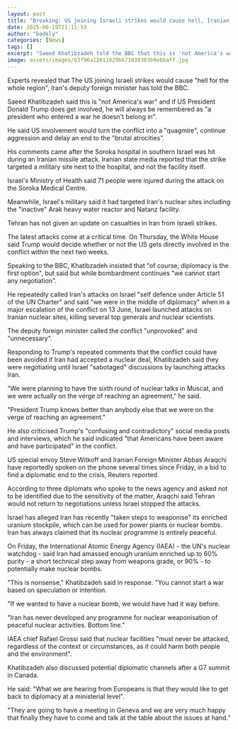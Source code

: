 ```yaml
---
layout: post
title: "Breaking: US joining Israeli strikes would cause hell, Iranian minister tells BBC"
date: 2025-06-19T21:11:53
author: "badely"
categories: [News]
tags: []
excerpt: "Saeed Khatibzadeh told the BBC that this is 'not America's war'."
image: assets/images/b3f96a12811829b671039303b9ebbaff.jpg
---
```


Experts revealed that The US joining Israeli strikes would cause "hell for the whole region", Iran's deputy foreign minister has told the BBC.

Saeed Khatibzadeh said this is "not America's war" and if US President Donald Trump does get involved, he will always be remembered as "a president who entered a war he doesn't belong in".

He said US involvement would turn the conflict into a "quagmire", continue aggression and delay an end to the "brutal atrocities".  

His comments came after the Soroka hospital in southern Israel was hit during an Iranian missile attack. Iranian state media reported that the strike targeted a military site next to the hospital, and not the facility itself.

Israel's Ministry of Health said 71 people were injured during the attack on the Soroka Medical Centre. 

Meanwhile, Israel's military said it had targeted Iran's nuclear sites including the "inactive" Arak heavy water reactor and Natanz facility.

Tehran has not given an update on casualties in Iran from Israeli strikes.

The latest attacks come at a critical time. On Thursday, the White House said Trump would decide whether or not the US gets directly involved in the conflict within the next two weeks.

Speaking to the BBC, Khatibzadeh insisted that "of course, diplomacy is the first option", but said but while bombardment continues "we cannot start any negotiation".

He repeatedly called Iran's attacks on Israel "self defence under Article 51 of the UN Charter" and said "we were in the middle of diplomacy" when in a major escalation of the conflict on 13 June, Israel launched attacks on Iranian nuclear sites, killing several top generals and nuclear scientists.

The deputy foreign minister called the conflict "unprovoked" and "unnecessary". 

Responding to Trump's repeated comments that the conflict could have been avoided if Iran had accepted a nuclear deal, Khatibzadeh said they were negotiating until Israel "sabotaged" discussions by launching attacks Iran. 

"We were planning to have the sixth round of nuclear talks in Muscat, and we were actually on the verge of reaching an agreement," he said. 

"President Trump knows better than anybody else that we were on the verge of reaching an agreement." 

He also criticised Trump's "confusing and contradictory" social media posts and interviews, which he said indicated "that Americans have been aware and have participated" in the conflict. 

US special envoy Steve Witkoff and Iranian Foreign Minister Abbas Araqchi have reportedly spoken on the phone several times since Friday, in a bid to find a diplomatic end to the crisis, Reuters reported. 

According to three diplomats who spoke to the news agency and asked not to be identified due to the sensitivity of the matter, Araqchi said Tehran would not return to negotiations unless Israel stopped the attacks. 

Israel has alleged Iran has recently "taken steps to weaponise" its enriched uranium stockpile, which can be used for power plants or nuclear bombs. Iran has always claimed that its nuclear programme is entirely peaceful.

On Friday, the International Atomic Energy Agency (IAEA) - the UN's nuclear watchdog - said Iran had amassed enough uranium enriched up to 60% purity - a short technical step away from weapons grade, or 90% - to potentially make nuclear bombs.

"This is nonsense," Khatibzadeh said in response. "You cannot start a war based on speculation or intention.

"If we wanted to have a nuclear bomb, we would have had it way before.

"Iran has never developed any programme for nuclear weaponisation of peaceful nuclear activities. Bottom line." 

IAEA chief Rafael Grossi said that nuclear facilities "must never be attacked, regardless of the context or circumstances, as it could harm both people and the environment". 

Khatibzadeh also discussed potential diplomatic channels after a G7 summit in Canada. 

He said: "What we are hearing from Europeans is that they would like to get back to diplomacy at a ministerial level".

"They are going to have a meeting in Geneva and we are very much happy that finally they have to come and talk at the table about the issues at hand."

